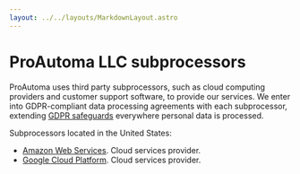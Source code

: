 ```yaml
---
layout: ../../layouts/MarkdownLayout.astro
---
```

# ProAutoma LLC subprocessors

ProAutoma uses third party subprocessors, such as cloud computing providers and customer support software, to provide our services. We enter into GDPR-compliant data processing agreements with each subprocessor, extending [GDPR safeguards](/privacy/gdpr.md) everywhere personal data is processed.

Subprocessors located in the United States:
* [Amazon Web Services](https://aws.amazon.com/compliance/gdpr-center/). Cloud services provider.
* [Google Cloud Platform](https://cloud.google.com/security/gdpr/resource-center/). Cloud services provider.
